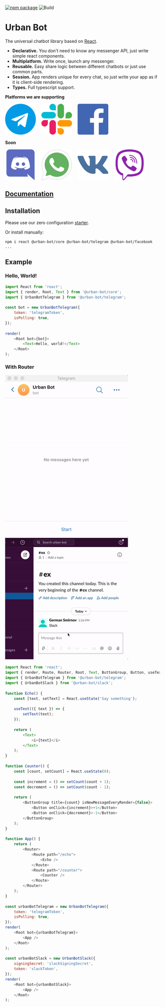 [![npm package](https://img.shields.io/npm/v/@urban-bot/core?logo=npm&style=flat-square)](https://www.npmjs.com/package/@urban-bot/core)
![Build](https://github.com/urban-bot/urban-bot/workflows/Node.js%20CI/badge.svg)
# Urban Bot

The universal chatbot library based on [React](https://github.com/facebook/react).

* **Declarative.** You don't need to know any messenger API, just write simple react components.
* **Multiplatform.** Write once, launch any messenger.
* **Reusable.** Easy share logic between different chatbots or just use common parts.
* **Session.** App renders unique for every chat, so just write your app as if it is client-side rendering.
* **Types.** Full typescript support.

**Platforms we are supporting**

[![](https://raw.githubusercontent.com/urban-bot/urban-bot/1a53c6f3107bd4a40d00f17adadcab2838d6b2e2/files/telegram-logo.svg)](https://telegram.org/)
 [![](https://raw.githubusercontent.com/urban-bot/urban-bot/1a53c6f3107bd4a40d00f17adadcab2838d6b2e2/files/slack-logo.svg)](https://slack.com/)
 [![](https://raw.githubusercontent.com/urban-bot/urban-bot/1a53c6f3107bd4a40d00f17adadcab2838d6b2e2/files/facebook-logo.svg)](https://www.messenger.com/)


**Soon**

[![](https://raw.githubusercontent.com/urban-bot/urban-bot/1a53c6f3107bd4a40d00f17adadcab2838d6b2e2/files/discord-logo.svg)](https://www.discord.com/)
 [![](https://raw.githubusercontent.com/urban-bot/urban-bot/97a13c34a623ac076190eb39a2d55e033dc705d2/files/whatsapp-logo.svg)](https://www.whatsapp.com/)
 [![](https://raw.githubusercontent.com/urban-bot/urban-bot/1a53c6f3107bd4a40d00f17adadcab2838d6b2e2/files/vk-logo.svg)](https://www.vk.com/)
 [![](https://raw.githubusercontent.com/urban-bot/urban-bot/1a53c6f3107bd4a40d00f17adadcab2838d6b2e2/files/viber-logo.svg)](https://www.viber.com/)

## [Documentation](https://github.com/urban-bot/urban-bot/blob/master/docs/DOCS.md)

## Installation
Please use our zero configuration [starter](https://github.com/urban-bot/urban-bot-starter).

Or install manually:
```shell
npm i react @urban-bot/core @urban-bot/telegram @urban-bot/facebook ...
```
## Example
### Hello, World!
```javascript
import React from 'react';
import { render, Root, Text } from '@urban-bot/core';
import { UrbanBotTelegram } from '@urban-bot/telegram';

const bot = new UrbanBotTelegram({
    token: 'telegramToken',
    isPolling: true,
});

render(
    <Root bot={bot}>
        <Text>Hello, world!</Text>
    </Root>
);
```

### With Router
![](https://raw.githubusercontent.com/urban-bot/urban-bot/master/files/telegram-gif.gif)
![](https://raw.githubusercontent.com/urban-bot/urban-bot/master/files/slack-gif.gif)
```javascript
import React from 'react';
import { render, Route, Router, Root, Text, ButtonGroup, Button, useText } from '@urban-bot/core';
import { UrbanBotTelegram } from '@urban-bot/telegram';
import { UrbanBotSlack } from '@urban-bot/slack';

function Echo() {
    const [text, setText] = React.useState('Say something');

    useText(({ text }) => {
        setText(text);
    });

    return (
        <Text>
            <i>{text}</i>
        </Text>
    );
}

function Counter() {
    const [count, setCount] = React.useState(0);

    const increment = () => setCount(count + 1);
    const decrement = () => setCount(count - 1);

    return (
        <ButtonGroup title={count} isNewMessageEveryRender={false}>
            <Button onClick={increment}>+1</Button>
            <Button onClick={decrement}>-1</Button>
        </ButtonGroup>
    );
}

function App() {
    return (
        <Router>
            <Route path="/echo">
                <Echo />
            </Route>
            <Route path="/counter">
                <Counter />
            </Route>
        </Router>
    );
}

const urbanBotTelegram = new UrbanBotTelegram({
    token: 'telegramToken',
    isPolling: true,
});
render(
    <Root bot={urbanBotTelegram}>
        <App />
    </Root>
);

const urbanBotSlack = new UrbanBotSlack({
    signingSecret: 'slackSigningSecret',
    token: 'slackToken',
});
render(
    <Root bot={urbanBotSlack}>
        <App />
    </Root>
);
```
